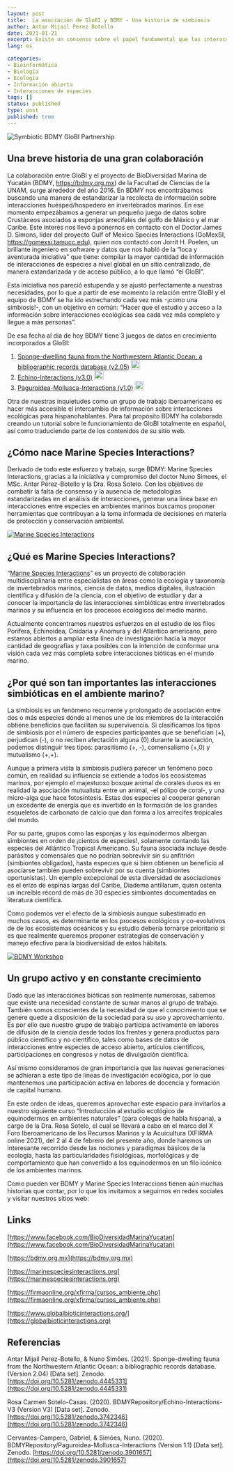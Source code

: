 ```yaml
---
layout: post
title:  La asociación de GloBI y BDMY - Una historia de simbiosis 
author: Antar Mijail Perez Botello
date: 2021-01-21
excerpt: Existe un consenso sobre el papel fundamental que las interacciones bióticas tienen sobre los procesos ecológicos. Sin embargo, al evaluar la importancia relativa de cada tipo de interacción, la competencia y depredación reciben todo el crédito, mientras que las relaciones simbióticas pasan por meras curiosidades ecológicas. Sin embargo, la simbiosis además de ser un fenómeno frecuente en el medio marino, es responsable en gran medida de la estructura actual de estos ecosistemas. Para dimensionar su importancia es necesario desarrollar métodos integrales de análisis, como los que desarrollamos en el proyecto Marine Species Interactions, BDMY, FC-UNAM, mano a mano con la iniciativa GloBI. Conoce los detalles de este apasionante proyecto leyendo la nota completa.
lang: es

categories:
- Bioinformática
- Biología
- Ecología
- Información abierta
- Interacciones de especies
tags: []
status: published
type: post
published: true
---
```


<div class="figure figure-globi left">
    <img src="/assets/bdmy-collab-diagram.png" alt="Symbiotic BDMY GloBI Partnership"/>
</div>

## Una breve historia de una gran colaboración

La colaboración entre GloBI y el proyecto de BioDiversidad Marina de Yucatán (BDMY, <a href="https://bdmy.org.mx">https://bdmy.org.mx</a>) de la Facultad de Ciencias de la UNAM,  surge alrededor del  año 2016. En BDMY nos encontrábamos buscando una manera de estandarizar la recolecta de información sobre interacciones huésped/hospedero en invertebrados marinos. En ese momento empezábamos a generar un pequeño juego de datos sobre Crustáceos asociados a  esponjas arrecifales del golfo de México y el mar Caribe. Este interés nos llevó a ponernos en contacto con el Doctor James D. Simons, líder del proyecto Gulf of Mexico Species Interactions (GoMexSI, <a href="https://gomexsi.tamucc.edu">https://gomexsi.tamucc.edu</a>), quien nos contactó con Jorrit H. Poelen, un brillante ingeniero en software y datos que nos habló de la “loca y aventurada iniciativa” que tiene: compilar la mayor cantidad de información de interacciones de especies a nivel global en un sitio centralizado, de manera estandarizada y de acceso público, a lo que llamó “el GloBI”.

Esta iniciativa nos pareció estupenda y se ajustó perfectamente a nuestras necesidades, por lo que a partir de ese momento la relación entre GloBI y el equipo de BDMY se ha ido estrechando cada vez más -¡como una simbiosis!-, con un objetivo en común: “Hacer que el estudio y acceso a la información sobre interacciones ecológicas sea cada vez más completo y llegue a más personas”.
 
De esa fecha al día de hoy BDMY tiene 3 juegos de datos en crecimiento incorporados a GloBI:
 
1. [Sponge-dwelling fauna from the Northwestern Atlantic Ocean: a bibliographic records database (v2.05)](#botello2021) <a href="https://www.globalbioticinteractions.org/es/?interactionType=ecologicallyRelatedTo&accordingTo=globi:BDMYRepository/Echino-Interactions&refutes=true&refutes=false"><img src="/assets/globi-small.svg" style="height: 1.5em;"/></a>
2. [Echino-Interactions (v3.0)](#casas2020) <a href="https://www.globalbioticinteractions.org/es/?interactionType=ecologicallyRelatedTo&accordingTo=globi:BDMYRepository/Sponge_Interactions&refutes=true&refutes=false"><img src="/assets/globi-small.svg" style="height: 1.5em;"/></a>
3. [Paguroidea-Mollusca-Interactions (v1.0)](#campero2020) <a href="https://www.globalbioticinteractions.org/es/?interactionType=ecologicallyRelatedTo&accordingTo=globi:BDMYRepository/Paguroidea-Mollusca-Interactions&refutes=true&refutes=false"><img src="/assets/globi-small.svg" style="height: 1.5em;"/></a>

Otra de nuestras inquietudes como un grupo de trabajo iberoamericano es hacer más accesible el intercambio de información sobre interacciones ecológicas para hispanohablantes. Para tal propósito BDMY ha colaborado creando un tutorial sobre le funcionamiento de GloBI totalmente en español, así como traduciendo parte de los contenidos de su sitio web.

## ¿Cómo nace Marine Species Interactions?

Derivado de todo este esfuerzo y trabajo, surge BDMY: Marine Species Interactions, gracias a la iniciativa y compromiso del doctor Nuno Simoes, el MSc. Antar Pérez-Botello y la Dra. Rosa Sotelo. Con los objetivos de combatir la falta de consenso y la ausencia de metodologías estandarizadas en el análisis de interacciones, generar una línea base en interacciones entre especies en ambientes marinos buscamos proponer herramientas que contribuyan a la toma informada de decisiones en materia de protección y conservación ambiental.

<div class="figure figure-globi right">
    <a href="https://marinespeciesinteractions.org"><img src="/assets/bdmy-msi-website-es.png" alt="Marine Species Interactions"/></a>
    
</div>


## ¿Qué es Marine Species Interactions?



“[Marine Species Interactions](https://marinespeciesinteractions.org)” es un proyecto de colaboración multidisciplinaria entre especialistas en áreas como la ecología y taxonomía de invertebrados marinos, ciencia de datos, medios digitales, ilustración científica y difusión de la ciencia, con el objetivo de estudiar y dar a conocer la importancia de las interacciones simbióticas entre invertebrados marinos y su influencia en los procesos ecológicos del medio marino.

Actualmente concentramos nuestros esfuerzos en el estudio de los filos Porifera, Echinoidea, Cnidaria y Anomura y del Atlántico americano, pero estamos abiertos a ampliar esta línea de investigación hacia la mayor cantidad de geografías y taxa posibles con la intención de conformar una visión cada vez más completa sobre interacciones bióticas en el mundo marino.

## ¿Por qué son tan importantes las interacciones simbióticas en el ambiente marino? 

La simbiosis es un fenómeno recurrente y prolongado de asociación entre dos o más especies dónde al menos uno de los miembros de la interacción obtiene beneficios que facilitan su supervivencia. Si clasificamos los tipos de simbiosis por el número de especies participantes que se benefician (+), perjudican (-), o no reciben afectación alguna (0) durante la asociación, podemos distinguir tres tipos: parasitismo (+, -), comensalismo (+,0) y mutualismo (+,+).

Aunque a primera vista la simbiosis pudiera parecer un fenómeno poco común, en realidad su influencia se extiende a todos los ecosistemas marinos, por ejemplo el majestuoso bosque animal de corales duros es en realidad la asociación mutualista entre un animal, -el pólipo de coral-, y una micro-alga que hace fotosíntesis. Estas dos especies al cooperar generan un excedente de energía que es invertido en la formación de los grandes esqueletos de carbonato de calcio que dan forma a los arrecifes tropicales del mundo.

Por su parte, grupos como las esponjas y los equinodermos albergan simbiontes en orden de ¡cientos de especies!, solamente contando las especies del Atlántico Tropical Americano. Su fauna asociada incluye desde parásitos y comensales que no podrían sobrevivir sin su anfitrión (simbiontes obligados), hasta especies que si bien obtienen un beneficio al asociarse también pueden sobrevivir por su cuenta (simbiontes oportunistas). Un  ejemplo excepcional de esta diversidad de asociaciones es el erizo de espinas largas del Caribe, Diadema antillarum, quien ostenta un increíble récord de más de 30 especies simbiontes documentadas en literatura científica.

Como podemos ver el efecto de la simbiosis aunque subestimado en muchos casos, es determinante en los procesos ecológicos y co-evolutivos de de los ecosistemas oceánicos y su estudio debería tornarse prioritario si es que realmente queremos proponer estrategias de conservación y manejo efectivo para la biodiversidad de estos hábitats.

<div class="figure figure-globi left">
    <a href="https://firmaonline.org/xfirma/cursos_ambiente.php"><img src="/assets/bdmy-workshop-es.png" alt="BDMY Workshop"/></a>

</div>

## Un grupo activo y en constante crecimiento

Dado que las interacciones bióticas son realmente numerosas, sabemos que existe una necesidad constante de sumar manos al grupo de trabajo. También somos conscientes de la necesidad de que el conocimiento que se genere quede a disposición de la sociedad para su uso y aprovechamiento. Es por ello que nuestro grupo de trabajo participa activamente en labores de difusión de la ciencia desde todos los frentes y genera productos para público científico y no científico, tales como bases de datos de interacciones entre especies de acceso abierto, artículos científicos, participaciones en congresos y notas de divulgación científica.

Así mismo consideramos de gran importancia que las nuevas generaciones se adhieran a este tipo de líneas de investigación ecológica, por lo que mantenemos una participación activa en labores de docencia y formación de capital humano.

En este orden de ideas, queremos aprovechar este espacio para invitarlos a nuestro siguiente curso “Introducción al estudio ecológico de equinodermos en ambientes naturales” (para colegas de habla hispana), a cargo de la Dra. Rosa Sotelo,  el cual se llevará a cabo en el marco del X Foro Iberoamericano de los Recursos Marinos y la Acuicultura (XFIRMA online 2021), del 2 al 4 de febrero del presente año, donde haremos un interesante recorrido desde las nociones y paradigmas básicos de la ecología, hasta las particularidades fisiológicas, morfológicas y de comportamiento que han convertido a los equinodermos en un filo icónico de los ambientes marinos.

Como pueden ver BDMY y Marine Species Interaccions tienen aún muchas historias que contar, por lo que los invitamos a seguirnos en redes sociales y visitar nuestros sitios web:

## Links 

[https://www.facebook.com/BioDiversidadMarinaYucatan](https://www.facebook.com/BioDiversidadMarinaYucatan)

[https://bdmy.org.mx](https://bdmy.org.mx)

[https://marinespeciesinteractions.org](https://marinespeciesinteractions.org)

[https://firmaonline.org/xfirma/cursos_ambiente.php](https://firmaonline.org/xfirma/cursos_ambiente.php)

[https://www.globalbioticinteractions.org/](https://globalbioticinteractions.org)

## Referencias

<span id="botello2021">Antar Mijail Perez-Botello, & Nuno Simões. (2021). Sponge-dwelling fauna from the Northwestern Atlantic Ocean: a bibliographic records database. (Version 2.04) [Data set]. Zenodo. [https://doi.org/10.5281/zenodo.4445331](https://doi.org/10.5281/zenodo.4445331)</span>

<span id="casas2020">Rosa Carmen Sotelo-Casas. (2020). BDMYRepository/Echino-Interactions-V3 (Version V3) [Data set]. Zenodo. [https://doi.org/10.5281/zenodo.3742346](https://doi.org/10.5281/zenodo.3742346)</span>

<span id="campero2020">Cervantes-Campero, Gabriel, & Simões, Nuno. (2020). BDMYRepository/Paguroidea-Mollusca-Interactions (Version 1.1) [Data set]. Zenodo. [https://doi.org/10.5281/zenodo.3901657](https://doi.org/10.5281/zenodo.3901657)</span>

